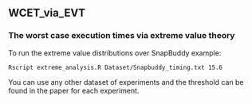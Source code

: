 ## WCET_via_EVT
### The worst case execution times via extreme value theory

To run the extreme value distributions over SnapBuddy example:
```
Rscript extreme_analysis.R Dataset/Snapbuddy_timing.txt 15.6
```
You can use any other dataset of experiments and the threshold can be found in the paper for each experiment.
